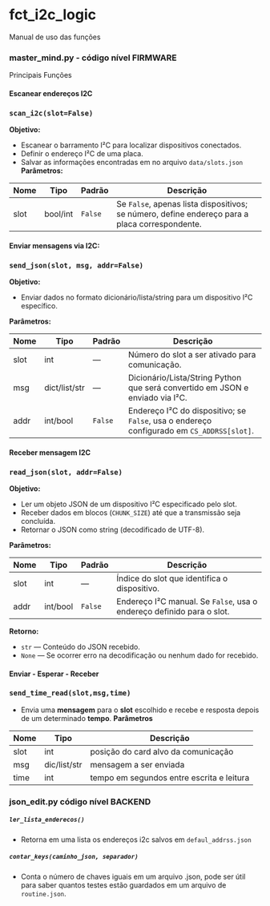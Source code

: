 # fct_i2c_logic
Manual de uso das funções
### master_mind.py - código nível **FIRMWARE**

Principais Funções

#### **Escanear endereços I2C**
### `scan_i2c(slot=False)`

**Objetivo:**

- Escanear o barramento I²C para localizar dispositivos conectados.
- Definir o endereço I²C de uma placa.
- Salvar as informações encontradas em no arquivo `data/slots.json`
**Parâmetros:**

|Nome|Tipo|Padrão|Descrição|
|---|---|---|---|
|slot|bool/int|`False`|Se `False`, apenas lista dispositivos; se número, define endereço para a placa correspondente.|
#### **Enviar mensagens via I2C:**
### `send_json(slot, msg, addr=False)`

**Objetivo:**
- Enviar dados no formato dicionário/lista/string para um dispositivo I²C específico.

**Parâmetros:**

| Nome | Tipo          | Padrão  | Descrição                                                                                 |
| ---- | ------------- | ------- | ----------------------------------------------------------------------------------------- |
| slot | int           | —       | Número do slot a ser ativado para comunicação.                                            |
| msg  | dict/list/str | —       | Dicionário/Lista/String Python que será convertido em JSON e enviado via I²C.             |
| addr | int/bool      | `False` | Endereço I²C do dispositivo; se `False`, usa o endereço configurado em `CS_ADDRSS[slot]`. |

#### **Receber mensagem I2C**
### `read_json(slot, addr=False)`

**Objetivo:**
- Ler um objeto JSON de um dispositivo I²C especificado pelo slot.
- Receber dados em blocos (`CHUNK_SIZE`) até que a transmissão seja concluída.
- Retornar o JSON como string (decodificado de UTF-8).

**Parâmetros:**

| Nome | Tipo     | Padrão  | Descrição                                                             |
| ---- | -------- | ------- | --------------------------------------------------------------------- |
| slot | int      | —       | Índice do slot que identifica o dispositivo.                          |
| addr | int/bool | `False` | Endereço I²C manual. Se `False`, usa o endereço definido para o slot. |

**Retorno:**
- `str` — Conteúdo do JSON recebido.
- `None` — Se ocorrer erro na decodificação ou nenhum dado for recebido.

#### **Enviar - Esperar - Receber**
### `send_time_read(slot,msg,time)`

* Envia uma **mensagem** para o **slot** escolhido e recebe e resposta depois de um determinado **tempo**.
**Parâmetros**

| Nome | Tipo         | Descrição                                 |
| ---- | ------------ | ----------------------------------------- |
| slot | int          | posição do card alvo da comunicação       |
| msg  | dic/list/str | mensagem a ser enviada                    |
| time | int          | tempo em segundos entre escrita e leitura |

### json_edit.py código nível **BACKEND**
##### `ler_lista_enderecos()`
* Retorna em uma lista os endereços i2c salvos em `defaul_addrss.json`

##### `contar_keys(caminho_json, separador)`
* Conta o número de chaves iguais em um arquivo .json, pode ser útil para saber quantos testes estão guardados em um arquivo de `routine.json`.